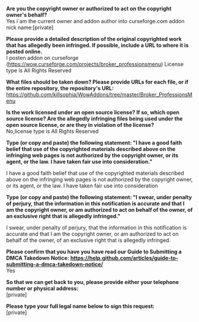 **Are you the copyright owner or authorized to act on the copyright owner's behalf?**  
Yes i`am the current owner and addon author into curseforge.com addon nick name:[private]

**Please provide a detailed description of the original copyrighted work that has allegedly been infringed. If possible, include a URL to where it is posted online.**  
I posten addon on curseforge (https://wow.curseforge.com/projects/broker_professionsmenu)
License type is All Rights Reserved  

**What files should be taken down? Please provide URLs for each file, or if the entire repository, the repository's URL:**  
https://github.com/killsophia/WowAddons/tree/master/Broker_ProfessionsMenu

**Is the work licensed under an open source license? If so, which open source license? Are the allegedly infringing files being used under the open source license, or are they in violation of the license?**  
No,license type is All Rights Reserved

**Type (or copy and paste) the following statement: "I have a good faith belief that use of the copyrighted materials described above on the infringing web pages is not authorized by the copyright owner, or its agent, or the law. I have taken fair use into consideration."**  

I have a good faith belief that use of the copyrighted materials described above on the infringing web pages is not authorized by the copyright owner, or its agent, or the law. I have taken fair use into consideration

**Type (or copy and paste) the following statement: "I swear, under penalty of perjury, that the information in this notification is accurate and that I am the copyright owner, or am authorized to act on behalf of the owner, of an exclusive right that is allegedly infringed."**  

I swear, under penalty of perjury, that the information in this notification is accurate and that I am the copyright owner, or am authorized to act on behalf of the owner, of an exclusive right that is allegedly infringed.

**Please confirm that you have you have read our Guide to Submitting a DMCA Takedown Notice: https://help.github.com/articles/guide-to-submitting-a-dmca-takedown-notice/**  
Yes
  
**So that we can get back to you, please provide either your telephone number or physical address:**    
[private]  

**Please type your full legal name below to sign this request:**  
[private]  
